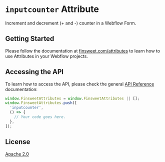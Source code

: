 # `inputcounter` Attribute

Increment and decrement (+ and -) counter in a Webflow Form.

## Getting Started

Please follow the documentation at [finsweet.com/attributes](https://www.finsweet.com/attributes) to learn how to use Attributes in your Webflow projects.

## Accessing the API

To learn how to access the API, please check the general [API Reference](../attributes/README.md#api-reference) documentation:

```javascript
window.FinsweetAttributes = window.FinsweetAttributes || [];
window.FinsweetAttributes.push([
  'inputcounter',
  () => {
    // Your code goes here.
  },
]);
```

## License

[Apache 2.0](../../LICENSE.md)
